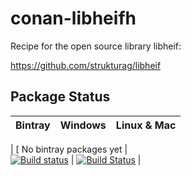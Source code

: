 # conan-libheifh
Recipe for the open source library libheif:

https://github.com/strukturag/libheif

## Package Status

| Bintray | Windows | Linux & Mac | 
|:--------:|:---------:|:-------------:|
|
[ No bintray packages yet |  
[![Build status](https://ci.appveyor.com/api/projects/status/cvbua7kxm7hv4e26/branch/master?svg=true)](https://ci.appveyor.com/project/piponazo/conan-libheifh/branch/master) | 
[![Build Status](https://travis-ci.org/piponazo/conan-libheifh.svg?branch=master)](https://travis-ci.org/piponazo/conan-libheifh) | 
